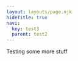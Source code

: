 ```yaml
---
layout: layouts/page.njk
hideTitle: true
navi:
  key: test3
  parent: test2
---
```


Testing some more stuff


